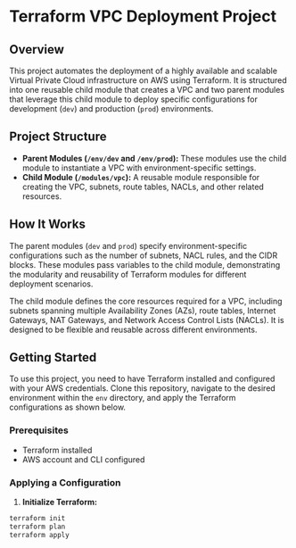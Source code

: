 # Terraform VPC Deployment Project

## Overview

This project automates the deployment of a highly available and scalable Virtual Private Cloud infrastructure on AWS using Terraform. It is structured into one reusable child module that creates a VPC and two parent modules that leverage this child module to deploy specific configurations for development (`dev`) and production (`prod`) environments.

## Project Structure

- **Parent Modules (`/env/dev` and `/env/prod`):** These modules use the child module to instantiate a VPC with environment-specific settings.
- **Child Module (`/modules/vpc`):** A reusable module responsible for creating the VPC, subnets, route tables, NACLs, and other related resources.

## How It Works

The parent modules (`dev` and `prod`) specify environment-specific configurations such as the number of subnets, NACL rules, and the CIDR blocks. These modules pass variables to the child module, demonstrating the modularity and reusability of Terraform modules for different deployment scenarios.

The child module defines the core resources required for a VPC, including subnets spanning multiple Availability Zones (AZs), route tables, Internet Gateways, NAT Gateways, and Network Access Control Lists (NACLs). It is designed to be flexible and reusable across different environments.

## Getting Started

To use this project, you need to have Terraform installed and configured with your AWS credentials. Clone this repository, navigate to the desired environment within the `env` directory, and apply the Terraform configurations as shown below.

### Prerequisites

- Terraform installed
- AWS account and CLI configured

### Applying a Configuration

1. **Initialize Terraform:**

```bash
terraform init
terraform plan
terraform apply
```